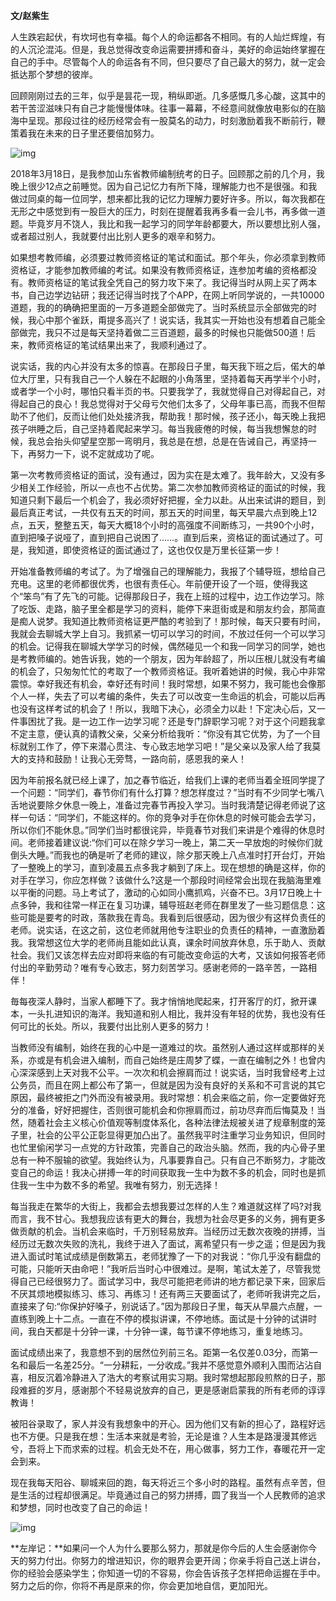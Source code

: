 **文/赵紫生**

人生跌宕起伏，有坎坷也有幸福。每个人的命运都各不相同。有的人灿烂辉煌，有的人沉沦混沌。但是，我总觉得改变命运需要拼搏和奋斗，美好的命运始终掌握在自己的手中。尽管每个人的命运各有不同，但只要尽了自己最大的努力，就一定会抵达那个梦想的彼岸。  

回顾刚刚过去的三年，似乎是昙花一现，稍纵即逝。几多感慨几多心酸，这其中的若干苦涩滋味只有自己才能慢慢体味。往事一幕幕，不经意间就像放电影似的在脑海中呈现。那段过往的经历经常会有一股莫名的动力，时刻激励着我不断前行，鞭策着我在未来的日子里还要倍加努力。

![img](http://www.zreading.cn/wp-content/uploads/2020/12/20201217-1.jpg)

2018年3月18日，是我参加山东省教师编制统考的日子。回顾那之前的几个月，我晚上很少12点之前睡觉。因为自己记忆力有所下降，理解能力也不是很强。和我做过同桌的每一位同学，想来都比我的记忆力理解力要好许多。所以，每次我都在无形之中感觉到有一股巨大的压力，时刻在提醒着我再多看一会儿书，再多做一道题。毕竟岁月不饶人，我比和我一起学习的同学年龄都要大，所以要想比别人强，或者超过别人，我就要付出比别人更多的艰辛和努力。  

如果想考教师编，必须要过教师资格证的笔试和面试。那个年头，你必须拿到教师资格证，才能参加教师编的考试。如果没有教师资格证，连参加考编的资格都没有。教师资格证的笔试我全凭自己的努力攻下来了。我记得当时从网上买了两本书，自己边学边钻研；我还记得当时找了个APP，在网上听同学说的，一共10000道题，我的的确确把里面的一万多道题全部做完了。当时系统显示全部做完的时候，我心中那个雀跃，甭提多高兴了！说实话，我其实一开始也没有想着自己能全部做完，我只不过是每天坚持着做二三百道题，最多的时候也只能做500道！后来，教师资格证的笔试结果出来了，我顺利通过了。

说实话，我的内心并没有太多的惊喜。在那段日子里，每天我下班之后，偌大的单位大厅里，只有我自己一个人躲在不起眼的小角落里，坚持着每天再学半个小时，或者学一个小时，哪怕只看半页的书。只要我学了，我就觉得自己对得起自己，对得起自己的良心！我总觉得对于父母亏欠他们太多了，父母年事已高，而我不但帮助不了他们，反而让他们处处接济我，帮助我！那时候，孩子还小，每天晚上我把孩子哄睡之后，自己坚持着爬起来学习。每当我疲倦的时候，每当我想懈怠的时候，我总会抬头仰望星空那一弯明月，我总是在想，总是在告诫自己，再坚持一下，再努力一下，说不定就成功了呢。  

第一次考教师资格证的面试，没有通过，因为实在是太难了。我年龄大，又没有多少相关工作经验，所以一点也不占优势。第二次参加教师资格证的面试的时候，我知道只剩下最后一个机会了，我必须好好把握，全力以赴。从出来试讲的题目，到最后真正考试，一共仅有五天的时间，那五天的时间里，每天早晨六点到晚上12点，五天，整整五天，每天大概18个小时的高强度不间断练习，一共90个小时，直到把嗓子说哑了，直到把自己说困了……。直到后来，资格证的面试通过了。可是，我知道，即使资格证的面试通过了，这也仅仅是万里长征第一步！  

开始准备教师编的考试了。为了增强自己的理解能力，我报了个辅导班，想给自己充电。这里的老师都很优秀，也很有责任心。年前便开设了一个班，使得我这个“笨鸟”有了先飞的可能。记得那段日子，我在上班的过程中，边工作边学习。除了吃饭、走路，脑子里全都是学习的资料，能停下来逛街或是和朋友约会，那简直是痴人说梦。我知道比教师资格证更严酷的考验到了！那时候，每天只要有时间，我就会去聊城大学上自习。我抓紧一切可以学习的时间，不放过任何一个可以学习的机会。记得我在聊城大学学习的时候，偶然碰见一个和我一同学习的同学，她也是考教师编的。她告诉我，她的一个朋友，因为年龄超了，所以压根儿就没有考编的机会了，只匆匆忙忙的考取了一个教师资格证。我听着她讲的时候，我心中非常震惊。幸好我还有机会，幸好还有时间！我时常想，如果不努力，我可能也会像那个人一样，失去了可以考编的条件，失去了可以改变一生命运的机会，可能以后再也没有这样考试的机会了！所以，我暗下决心，必须全力以赴！下定决心后，又一件事困扰了我。是一边工作一边学习呢？还是专门辞职学习呢？对于这个问题我拿不定主意，便认真的请教父亲，父亲分析给我听：“你没有其它优势，为了一个目标就别工作了，停下来潜心贯注、专心致志地学习吧！”是父亲以及家人给了我莫大的支持和鼓励！让我心无旁骛，一路向前，感恩我的亲人！  

因为年前报名就已经上课了，加之春节临近，给我们上课的老师当着全班同学提了一个问题：“同学们，春节你们有什么打算？想怎样度过？”当时有不少同学七嘴八舌地说要除夕休息一晚上，准备过完春节再投入学习。当时我清楚记得老师说了这样一句话：“同学们，不能这样的。你的竞争对手在你休息的时候可能会去学习，所以你们不能休息。”同学们当时都很诧异，毕竟春节对我们来讲是个难得的休息时间。老师接着建议说:“你们可以在除夕学习一晚上，第二天一早放炮的时候你们就倒头大睡。”而我也的确是听了老师的建议，除夕那天晚上八点准时打开台灯，开始了一整晚上的学习，直到凌晨五点多我才躺到了床上。现在想想的确是这样，你的对手在学习，你应怎样做？该做什么?这是一个那段时间经常会出现在我脑海里难以平衡的问题。马上考试了，激动的心如同小鹰抓鸡，兴奋不已。3月17日晚上十点多钟，我和往常一样正在复习功课，辅导班赵老师在群里发了一些习题信息：这些可能是要考的时政，落款我在青岛。我看到后很感动，因为很少有这样负责任的老师。说实话，在这之前，这位老师就用他专注职业的负责任的精神，一直激励着我。我常想这位大学的老师尚且能如此认真，课余时间放弃休息，乐于助人、贡献社会。我们又该怎样去应对即将来临的有可能改变命运的大考，又该如何报答老师付出的辛勤劳动？唯有专心致志，努力刻苦学习。感谢老师的一路辛苦，一路相伴！  

毎每夜深人静时，当家人都睡下了。我才悄悄地爬起来，打开客厅的灯，掀开课本，一头扎进知识的海洋。我知道和别人相比，我并没有年轻的优势，我也没有任何可比的长处。所以，我要付出比别人更多的努力！ 

当教师没有编制，始终在我的心中是一道难过的坎。虽然别人通过这样或那样的关系，亦或是有机会进入编制，而自己始终是庄周梦了蝶，一直在编制之外！也曾内心深深感到上天对我不公平。一次次和机会擦肩而过！说实话，当时我曾经考上过公务员，而且在网上都公布了第一，但就是因为没有良好的关系和不可言说的其它原因，最终被拒之门外而没有被录用。我时常想：机会来临之前，你一定要做好充分的准备，好好把握住，否则很可能机会和你擦肩而过，前功尽弃而后悔莫及！当然，随着社会主义核心价值观等制度体系化，各种法律法规被关进了规章制度的笼子里，社会的公平公正彰显得更加凸出了。虽然我平时注重学习业务知识，但同时也忙里偷闲学习一点党的方针政策，完善自己的政治头脑。然而，我的内心骨子里总有一种不服输的欲望。我始终认为，凡事要靠自己。只有自己不断努力，才能改变自己的命运！我决心拼搏一年的时间获取我一生中为数不多的机会，同时也是抓住我一生中为数不多的希望。我唯有努力，别无选择！﻿﻿  

每当我走在繁华的大街上，我都会去想我要过怎样的人生？难道就这样了吗?对我而言，我不甘心。我想我应该有更大的舞台，我想为社会尽更多的义务，拥有更多做贡献的机会。当机会来临时，千万别轻易放弃。当经历过无数次夜晚的拼搏，当经历过无数次失败的洗礼，我终于进入了面试，离希望只有一步之遥；但是因为我进入面试时笔试成绩是倒数第五，老师犹豫了一下的对我说：“你几乎没有翻盘的可能，只能听天由命吧！”我听后当时心中很难过。是啊，笔试太差了，尽管我觉得自己已经很努力了。面试学习中，我尽可能把老师讲的地方都记录下来，回家后不厌其烦地模拟练习、练习、再练习！还有两三天要面试了，老师听我讲完之后，直接来了句:“你保护好嗓子，别说话了。”因为那段日子里，每天从早晨六点醒，一直练到晚上十二点。一直在不停的模拟讲课，不停地练。面试是十分钟的试讲时间，我白天都是十分钟一课，十分钟一课，每节课不停地练习，重复地练习。

面试成绩出来了，我意想不到的居然位列前三名。距第一名仅差0.03分，而第一名和最后一名差25分。“一分耕耘，一分收成。”我并不感觉意外顺利入围而沾沾自喜，相反沉着冷静进入了浩大的考察试用实习期。我时常想起那段煎熬的日子，那段难捱的岁月，感谢那个不轻易说放弃的自己，更是感谢启蒙我的所有老师的谆谆教诲！﻿﻿

被阳谷录取了，家人并没有我想象中的开心。因为他们又有新的担心了，路程好远也不方便。只是我在想：生活本来就是考验，无论是谁？人生本是路漫漫其修远兮，吾将上下而求索的过程。机会无处不在，用心做事，努力工作，春暖花开一定会到来。﻿﻿  

现在我每天阳谷、聊城来回的跑，每天将近三个多小时的路程。虽然有点辛苦，但是生活的过程却很满足。毕竟通过自己的努力拼搏，圆了我当一个人民教师的追求和梦想，同时也改变了自己的命运！

![img](http://www.zreading.cn/wp-content/uploads/2020/12/20201217-3.jpg)

**左岸记：**如果问一个人为什么要那么努力，那就是你今后的人生会感谢你今天的努力付出。你努力的增进知识，你的眼界会更开阔；你亲手将自己送上讲台，你的经验会感染学生；你知道一切的不容易，你会告诉孩子怎样把命运握在手中。努力之后的你，你将不再是原来的你，你会更加地自信，更加阳光。